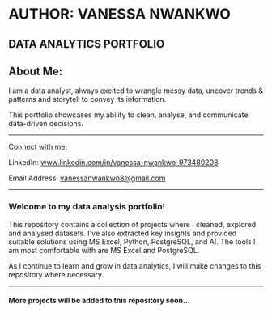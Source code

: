 # AUTHOR: VANESSA NWANKWO

## DATA ANALYTICS PORTFOLIO

## About Me:

I am a data analyst, always excited to wrangle messy data, uncover trends & patterns and storytell to convey its information. 

This portfolio showcases my ability to clean, analyse, and communicate data-driven decisions.

---

Connect with me:

LinkedIn: www.linkedin.com/in/vanessa-nwankwo-973480208 

Email Address: vanessanwankwo8@gmail.com

---

### Welcome to my data analysis portfolio!  

This repository contains a collection of projects where I cleaned, explored and analysed datasets. I've also extracted key insights and provided suitable solutions using MS Excel, Python, PostgreSQL, and AI.
The tools I am most comfortable with are MS Excel and PostgreSQL.

As I continue to learn and grow in data analytics, I will make changes to this repository where necessary.

---

#### More projects will be added to this repository soon...
